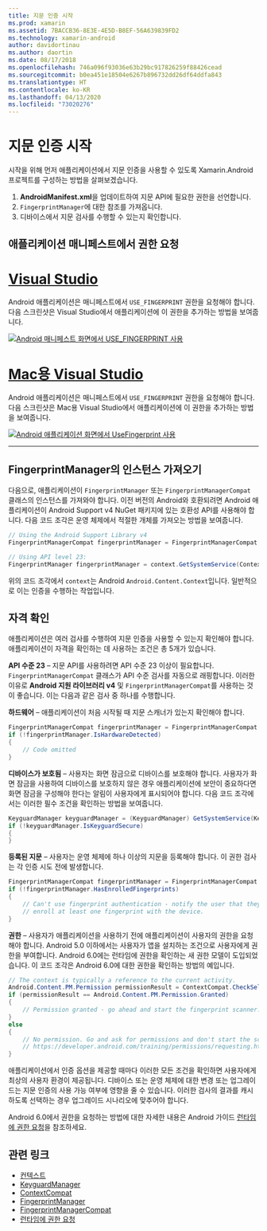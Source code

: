 ```yaml
---
title: 지문 인증 시작
ms.prod: xamarin
ms.assetid: 7BACCB36-8E3E-4E5D-B8EF-56A639839FD2
ms.technology: xamarin-android
author: davidortinau
ms.author: daortin
ms.date: 08/17/2018
ms.openlocfilehash: 746a096f93036e63b29bc917826259f88426cead
ms.sourcegitcommit: b0ea451e18504e6267b896732dd26df64ddfa843
ms.translationtype: HT
ms.contentlocale: ko-KR
ms.lasthandoff: 04/13/2020
ms.locfileid: "73020276"
---
```

# <a name="getting-started-with-fingerprint-authentication"></a>지문 인증 시작

시작을 위해 먼저 애플리케이션에서 지문 인증을 사용할 수 있도록 Xamarin.Android 프로젝트를 구성하는 방법을 살펴보겠습니다.

1. **AndroidManifest.xml**을 업데이트하여 지문 API에 필요한 권한을 선언합니다.
2. `FingerprintManager`에 대한 참조를 가져옵니다.
3. 디바이스에서 지문 검사를 수행할 수 있는지 확인합니다.

## <a name="requesting-permissions-in-the-application-manifest"></a>애플리케이션 매니페스트에서 권한 요청

# <a name="visual-studio"></a>[Visual Studio](#tab/windows)

Android 애플리케이션은 매니페스트에서 `USE_FINGERPRINT` 권한을 요청해야 합니다. 다음 스크린샷은 Visual Studio에서 애플리케이션에 이 권한을 추가하는 방법을 보여줍니다.

[![Android 매니페스트 화면에서 USE\_FINGERPRINT 사용](get-started-images/fingerprint-01-vs.png)](get-started-images/fingerprint-01-vs.png#lightbox) 

# <a name="visual-studio-for-mac"></a>[Mac용 Visual Studio](#tab/macos)

Android 애플리케이션은 매니페스트에서 `USE_FINGERPRINT` 권한을 요청해야 합니다. 다음 스크린샷은 Mac용 Visual Studio에서 애플리케이션에 이 권한을 추가하는 방법을 보여줍니다.

[![Android 애플리케이션 화면에서 UseFingerprint 사용](get-started-images/fingerprint-01-xs.png)](get-started-images/fingerprint-01-xs.png#lightbox) 

-----

## <a name="getting-an-instance-of-the-fingerprintmanager"></a>FingerprintManager의 인스턴스 가져오기

다음으로, 애플리케이션이 `FingerprintManager` 또는 `FingerprintManagerCompat` 클래스의 인스턴스를 가져와야 합니다. 이전 버전의 Android와 호환되려면 Android 애플리케이션이 Android Support v4 NuGet 패키지에 있는 호환성 API를 사용해야 합니다. 다음 코드 조각은 운영 체제에서 적절한 개체를 가져오는 방법을 보여줍니다. 

```csharp
// Using the Android Support Library v4
FingerprintManagerCompat fingerprintManager = FingerprintManagerCompat.From(context);

// Using API level 23:
FingerprintManager fingerprintManager = context.GetSystemService(Context.FingerprintService) as FingerprintManager;
```  

위의 코드 조각에서 `context`는 Android `Android.Content.Context`입니다. 일반적으로 이는 인증을 수행하는 작업입니다.

## <a name="checking-for-eligibility"></a>자격 확인

애플리케이션은 여러 검사를 수행하여 지문 인증을 사용할 수 있는지 확인해야 합니다. 애플리케이션이 자격을 확인하는 데 사용하는 조건은 총 5개가 있습니다.  

**API 수준 23** &ndash; 지문 API를 사용하려면 API 수준 23 이상이 필요합니다. `FingerprintManagerCompat` 클래스가 API 수준 검사를 자동으로 래핑합니다. 이러한 이유로 **Android 지원 라이브러리 v4** 및 `FingerprintManagerCompat`를 사용하는 것이 좋습니다. 이는 다음과 같은 검사 중 하나를 수행합니다.

**하드웨어** &ndash; 애플리케이션이 처음 시작될 때 지문 스캐너가 있는지 확인해야 합니다.

```csharp
FingerprintManagerCompat fingerprintManager = FingerprintManagerCompat.From(context);
if (!fingerprintManager.IsHardwareDetected)
{
    // Code omitted
}
```

**디바이스가 보호됨** &ndash; 사용자는 화면 잠금으로 디바이스를 보호해야 합니다. 사용자가 화면 잠금을 사용하여 디바이스를 보호하지 않은 경우 애플리케이션에 보안이 중요하다면 화면 잠금을 구성해야 한다는 알림이 사용자에게 표시되어야 합니다. 다음 코드 조각에서는 이러한 필수 조건을 확인하는 방법을 보여줍니다.

```csharp
KeyguardManager keyguardManager = (KeyguardManager) GetSystemService(KeyguardService);
if (!keyguardManager.IsKeyguardSecure)
{
}
```

**등록된 지문** &ndash; 사용자는 운영 체제에 하나 이상의 지문을 등록해야 합니다. 이 권한 검사는 각 인증 시도 전에 발생합니다.

```csharp
FingerprintManagerCompat fingerprintManager = FingerprintManagerCompat.From(context);
if (!fingerprintManager.HasEnrolledFingerprints)
{
    // Can't use fingerprint authentication - notify the user that they need to
    // enroll at least one fingerprint with the device.
}
```

**권한** &ndash; 사용자가 애플리케이션을 사용하기 전에 애플리케이션이 사용자의 권한을 요청해야 합니다. Android 5.0 이하에서는 사용자가 앱을 설치하는 조건으로 사용자에게 권한을 부여합니다. Android 6.0에는 런타임에 권한을 확인하는 새 권한 모델이 도입되었습니다. 이 코드 조각은 Android 6.0에 대한 권한을 확인하는 방법의 예입니다.

```csharp
// The context is typically a reference to the current activity.
Android.Content.PM.Permission permissionResult = ContextCompat.CheckSelfPermission(context, Manifest.Permission.UseFingerprint);
if (permissionResult == Android.Content.PM.Permission.Granted)
{
    // Permission granted - go ahead and start the fingerprint scanner.
}
else
{
    // No permission. Go and ask for permissions and don't start the scanner. See
    // https://developer.android.com/training/permissions/requesting.html
}
```

애플리케이션에서 인증 옵션을 제공할 때마다 이러한 모든 조건을 확인하면 사용자에게 최상의 사용자 환경이 제공됩니다. 디바이스 또는 운영 체제에 대한 변경 또는 업그레이드는 지문 인증의 사용 가능 여부에 영향을 줄 수 있습니다. 이러한 검사의 결과를 캐시하도록 선택하는 경우 업그레이드 시나리오에 맞추어야 합니다.

Android 6.0에서 권한을 요청하는 방법에 대한 자세한 내용은 Android 가이드 [런타임에 권한 요청](https://developer.android.com/training/permissions/requesting.html)을 참조하세요.

## <a name="related-links"></a>관련 링크

- [컨텍스트](xref:Android.Content.Context)
- [KeyguardManager](xref:Android.App.KeyguardManager)
- [ContextCompat](https://developer.android.com/reference/android/support/v4/content/ContextCompat)
- [FingerprintManager](https://developer.android.com/reference/android/hardware/fingerprint/FingerprintManager.html)
- [FingerprintManagerCompat](https://developer.android.com/reference/android/support/v4/hardware/fingerprint/FingerprintManagerCompat.html)
- [런타임에 권한 요청](https://developer.android.com/training/permissions/requesting.html)
